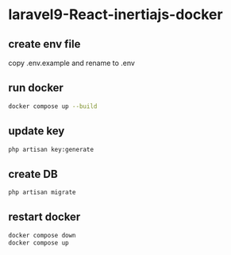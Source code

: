 # laravel9-React-inertiajs-docker

## create env file ##
copy .env.example and rename to .env

## run docker ##
```bash
docker compose up --build
```

## update key ##
```bash
php artisan key:generate
```

## create DB ##
```bash
php artisan migrate
```

## restart docker ##
```bash
docker compose down
docker compose up
```
